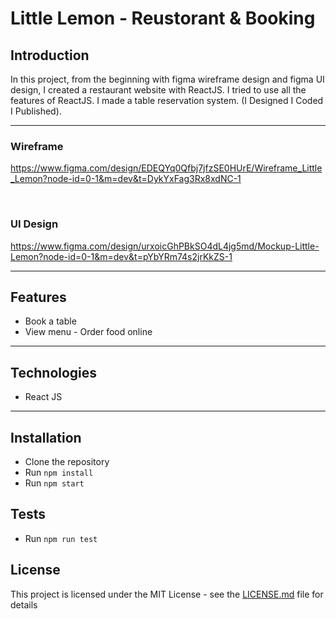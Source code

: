 # Little Lemon - Reustorant & Booking

## Introduction

In this project, from the beginning with figma wireframe design and figma UI design, I created a restaurant website with ReactJS. I tried to use all the features of ReactJS. I made a table reservation system. (I Designed I Coded I Published).


---

### Wireframe

https://www.figma.com/design/EDEQYq0Qfbj7jfzSE0HUrE/Wireframe_Little_Lemon?node-id=0-1&m=dev&t=DykYxFag3Rx8xdNC-1

</details>

<br />


### UI Design

https://www.figma.com/design/urxoicGhPBkSO4dL4jg5md/Mockup-Little-Lemon?node-id=0-1&m=dev&t=pYbYRm74s2jrKkZS-1

</details>

---

## Features

- Book a table
- View menu - Order food online

---

## Technologies

- React JS

---


## Installation

- Clone the repository
- Run `npm install`
- Run `npm start`

## Tests

- Run `npm run test`
  
## License

This project is licensed under the MIT License - see the [LICENSE.md](LICENSE.md) file for details
